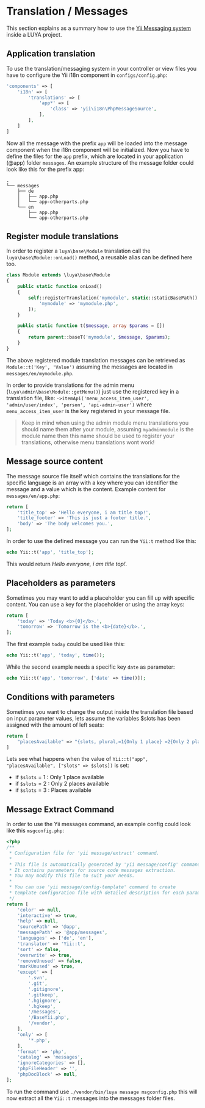 # Translation / Messages

This section explains as a summary how to use the [Yii Messaging system](https://www.yiiframework.com/doc-2.0/guide-tutorial-i18n.html#message-translation) inside a LUYA project.

## Application translation

To use the translation/messaging system in your controller or view files you have to configure the Yii i18n component in `configs/config.php`:

```php
'components' => [
    'i18n' => [
        'translations' => [
            'app*' => [
                'class' => 'yii\i18n\PhpMessageSource',
            ],
        ],
    ]
]
```

Now all the message with the prefix `app` will be loaded into the message component when the i18n component will be initialized. Now you have to define the files for the `app` prefix, which are located in your application (@app) folder `messages`. An example structure of the message folder could look like this for the prefix app:

```
.
└── messages
    ├── de
    │   ├── app.php
    │   └── app-otherparts.php
    └── en
        ├── app.php
        └── app-otherparts.php
```

## Register module translations

In order to register a `luya\base\Module` translation call the `luya\base\Module::onLoad()` method, a reusable alias can be defined here too.

```php
class Module extends \luya\base\Module
{
    public static function onLoad()
    {
        self::registerTranslation('mymodule', static::staticBasePath() . '/messages', [
            'mymodule' => 'mymodule.php',
        ]);
    }

    public static function t($message, array $params = [])
    {
        return parent::baseT('mymodule', $message, $params);
    }
}
```

The above registered module translation messages can be retrieved as `Module::t('Key', 'Value')` assuming the messages are located in `messages/en/mymodule.php`.

In order to provide translations for the admin menu (`luya\admin\base\Module::getMenu()`) just use the registered key in a translation file, like: `->itemApi('menu_access_item_user', 'admin/user/index', 'person', 'api-admin-user')` where `menu_access_item_user` is the key registered in your message file.

> Keep in mind when using the admin module menu translations you should name them after your module, assuming `myadminmodule` is the module name then this name should be used to register your translations, otherwise menu translations wont work!

## Message source content

The message source file itself which contains the translations for the specific language is an array with a key where you can identifier the message and a value which is the content. Example content for `messages/en/app.php`:

```php
return [
    'title_top' => 'Hello everyone, i am title top!',
    'title_footer' => 'This is just a footer title.',
    'body' => 'The body welcomes you.',
];
```

In order to use the defined message you can run the `Yii:t` method like this:

```php
echo Yii::t('app', 'title_top');
```

This would return *Hello everyone, i am title top!*.

## Placeholders as parameters

Sometimes you may want to add a placeholder you can fill up with specific content. You can use a key for the placeholder or using the array keys:

```php
return [
    'today' => 'Today <b>{0}</b>.',
    'tomorrow' => 'Tomorrow is the <b>{date}</b>.',
];
```

The first example `today` could be used like this:

```php
echo Yii::t('app', 'today', time());
```

While the second example needs a specific key `date` as parameter:

```php
echo Yii::t('app', 'tomorrow', ['date' => time()]);
```

## Conditions with parameters

Sometimes you want to change the output inside the translation file based on input parameter values, lets assume the variables $slots has been assigned with the amount of left seats:

```php
return [
    "placesAvailable" => "{slots, plural,=1{Only 1 place} =2{Only 2 places} other{Places` available"
]
```

Lets see what happens when the value of `Yii::t("app", "placesAvailable", ["slots" => $slots])` is set:

+ if `$slots` =  1 : Only 1 place available
+ if `$slots` =  2 : Only 2 places available
+ if `$slots` =  3 : Places available

## Message Extract Command

In order to use the Yii messages command, an example config could look like this `msgconfig.php`:

```php
<?php
/**
 * Configuration file for 'yii message/extract' command.
 *
 * This file is automatically generated by 'yii message/config' command.
 * It contains parameters for source code messages extraction.
 * You may modify this file to suit your needs.
 *
 * You can use 'yii message/config-template' command to create
 * template configuration file with detailed description for each parameter.
 */
return [
    'color' => null,
    'interactive' => true,
    'help' => null,
    'sourcePath' => '@app',
    'messagePath' => '@app/messages',
    'languages' => ['de', 'en'],
    'translator' => 'Yii::t',
    'sort' => false,
    'overwrite' => true,
    'removeUnused' => false,
    'markUnused' => true,
    'except' => [
        '.svn',
        '.git',
        '.gitignore',
        '.gitkeep',
        '.hgignore',
        '.hgkeep',
        '/messages',
        '/BaseYii.php',
        '/vendor',
    ],
    'only' => [
        '*.php',
    ],
    'format' => 'php',
    'catalog' => 'messages',
    'ignoreCategories' => [],
    'phpFileHeader' => '',
    'phpDocBlock' => null,
];
```

To run the command use `./vendor/bin/luya message msgconfig.php` this will now extract all the `Yii::t` messages into the messages folder files.
